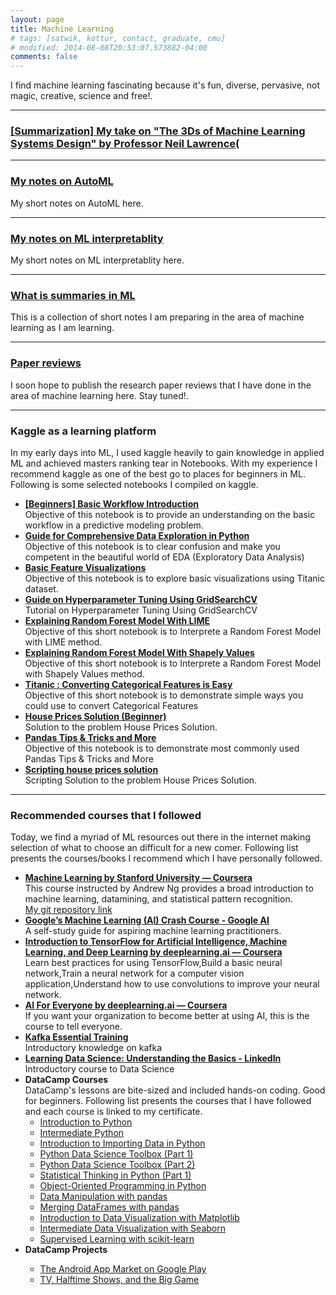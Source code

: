 ```yaml
---
layout: page
title: Machine Learning
# tags: [satwik, kottur, contact, graduate, cmu]
# modified: 2014-08-08T20:53:07.573882-04:00
comments: false
--- 
```


<p style="text-align: left;">I find machine learning fascinating because it's fun, diverse, pervasive, not magic, creative, science and free!.</p>
<hr />
<h3 style="text-align: left;"><strong><a href="/blog/the_3Ds_of_machine_learning_systems_design_note">[Summarization] My take on "The 3Ds of Machine Learning Systems Design" by Professor Neil Lawrence(</a> </strong></h3>
<hr />
<h3 style="text-align: left;"><strong><a href="/blog/AutoMLShortNote">My notes on AutoML</a> </strong></h3>
<p>My short notes on AutoML here.</p>
<hr />
<h3 style="text-align: left;"><strong><a href="/blog/ml_interpretablity">My notes on ML interpretablity</a> </strong></h3>
<p>My short notes on ML interpretablity here.</p>
<hr />
<h3 style="text-align: left;"><strong><a href="/blog/what_is_summaries_in_ml">What is summaries in ML</a> </strong></h3>
<p>This is a collection of short notes I am preparing in the area of machine learning as I am learning.</p>
<hr />
<h3 style="text-align: left;"><strong><a href="">Paper reviews</a></strong></h3>
<p>I soon hope to publish the research paper reviews that I have done in the area of machine learning here. Stay tuned!.</p>
<hr />
<h3 style="text-align: left;"><strong>Kaggle as a learning platform</strong></h3>
<p>In my early days into ML, I used kaggle heavily to gain knowledge in applied ML and achieved masters ranking tear in Notebooks. With my experience I recommend kaggle as one of the best go to places for beginners in ML. Following is some selected notebooks I compiled on kaggle.</p>
<ul>
    <li><a href="https://www.kaggle.com/vikumsw/beginners-basic-workflow-introduction"><strong>[Beginners] Basic Workflow Introduction</strong></a><br />Objective of this notebook is to provide an understanding on the basic workflow in a predictive modeling problem.</li>
    <li><a href="https://www.kaggle.com/vikumsw/guide-for-comprehensive-data-exploration-in-python"><strong>Guide for Comprehensive Data Exploration in Python</strong></a><br />Objective of this notebook is to clear confusion and make you competent in the beautiful world of EDA (Exploratory Data Analysis)</li>
    <li><a href="https://www.kaggle.com/vikumsw/basic-feature-visualizations"><strong>Basic Feature Visualizations</strong></a><br />Objective of this notebook is to explore basic visualizations using Titanic dataset.</li>
    <li><a href="https://www.kaggle.com/vikumsw/guide-on-hyperparameter-tuning-using-gridsearchcv"><strong>Guide on Hyperparameter Tuning Using GridSearchCV</strong></a><br />Tutorial on Hyperparameter Tuning Using GridSearchCV</li>
    <li><a href="https://www.kaggle.com/vikumsw/explaining-random-forest-model-with-lime"><strong>Explaining Random Forest Model With LIME</strong></a><br />Objective of this short notebook is to Interprete a Random Forest Model with LIME method.</li>
    <li><a href="https://www.kaggle.com/vikumsw/explaining-random-forest-model-with-shapely-values"><strong>Explaining Random Forest Model With Shapely Values</strong></a><br />Objective of this short notebook is to Interprete a Random Forest Model with Shapely Values method.</li>
    <li><a href="https://www.kaggle.com/vikumsw/converting-categorical-features-is-easy"><strong>Titanic : Converting Categorical Features is Easy</strong></a><br /> Objective of this short notebook is to demonstrate simple ways you could use to convert Categorical Features</li>
    <li><a href="https://www.kaggle.com/vikumsw/house-prices-solution-beginner"><strong>House Prices Solution (Beginner)</strong></a><br />Solution to the problem House Prices Solution.</li>
    <li><a href="https://www.kaggle.com/vikumsw/pandas-tips-tricks-and-more"><strong>Pandas Tips & Tricks and More</strong></a><br />Objective of this notebook is to demonstrate most commonly used Pandas Tips & Tricks and More</li>
    <li><a href="https://www.kaggle.com/vikumsw/scripting-house-prices-solution"><strong>Scripting house prices solution</strong></a><br />Scripting Solution to the problem House Prices Solution.</li>
</ul>
<hr />
<h3 style="text-align: left;"><b>Recommended</b><strong>&nbsp;courses that I followed</strong></h3>
<p>Today, we find a myriad of ML resources out there in the internet making selection of what to choose an difficult for a new comer. Following list presents the courses/books I recommend which I have personally followed.</p>
<ul>
<li><a href="https://www.coursera.org/learn/machine-learning"><strong> Machine Learning by Stanford University &mdash; Coursera</strong></a><br />This course instructed by Andrew Ng provides a broad introduction to machine learning, datamining, and statistical pattern recognition.<br /><a href="https://github.com/vikumsw/ML_Stanford_Cousera">My git repository link</a></li>
<li><a href="https://developers.google.com/machine-learning/crash-course"><strong> Google&rsquo;s Machine Learning (AI) Crash Course - Google AI</strong></a><br />A self-study guide for aspiring machine learning practitioners.</li>
<li><a href="https://www.coursera.org/learn/introduction-tensorflow"><strong>Introduction to TensorFlow for Artificial Intelligence, Machine Learning, and Deep Learning by deeplearning.ai &mdash; Coursera</strong></a><br />Learn best practices for using TensorFlow,Build a basic neural network,Train a neural network for a computer vision application,Understand how to use convolutions to improve your neural network.</li>
<li><a href="link"><strong>AI For Everyone by deeplearning.ai &mdash; Coursera</strong></a><br /> If you want your organization to become better at using AI, this is the course to tell everyone.</li>
<li><a href="https://www.lynda.com/Kafka-tutorials/Kafka-Essential-Training/585254-2.html"><strong>Kafka Essential Training</strong></a><br />Introductory knowledge on kafka</li>
<li><a href="https://www.linkedin.com/learning/learning-data-science-understanding-the-basics"><strong>Learning Data Science: Understanding the Basics - LinkedIn</strong></a><br />Introductory course to Data Science</li>
<li><strong>DataCamp Courses<br /></strong>DataCamp's lessons are bite-sized and included&nbsp;<span>hands-on coding. Good for beginners. Following list presents the courses that I have followed and each course is linked to my certificate.</span><strong><br /></strong>
<ul>
    <li><a href="https://www.datacamp.com/statement-of-accomplishment/course/ae8f8caf381eb54158c9eb328c52d4c4d3743e1c">Introduction to Python</a></li>
    <li><a href="https://www.datacamp.com/statement-of-accomplishment/course/02fc2ec3e7c38ad0bb59dc2e1d19cf0ddd3fef69">Intermediate Python</a></li>
    <li><a href="https://www.datacamp.com/statement-of-accomplishment/course/d44c60a372179da9867511d20f4e44bec6aa2f99">Introduction to Importing Data in Python</a></li>
    <li><a href="https://www.datacamp.com/statement-of-accomplishment/course/fffd11b6026af8fac081eaf7ecf341a266cbb133">Python Data Science Toolbox (Part 1)</a></li>
    <li><a href="https://www.datacamp.com/statement-of-accomplishment/course/61641267ffcb158f4880fb928fbe9e7e42ef0826">Python Data Science Toolbox (Part 2)</a></li>
    <li><a href="https://www.datacamp.com/statement-of-accomplishment/course/e0dde71f54f435ad3d32159b6ee923b24701e409">Statistical Thinking in Python (Part 1)</a></li>
    <li><a href="https://www.datacamp.com/statement-of-accomplishment/course/8ab7e8549f61dff58174a16930ae7e3c354ed641">Object-Oriented Programming in Python</a></li>
    <li><a href="https://www.datacamp.com/statement-of-accomplishment/course/fed51ca217e53e5d9cf4a0fbb1a8b9bc2e63baa8">Data Manipulation with pandas</a></li>
    <li><a href="https://www.datacamp.com/statement-of-accomplishment/course/9a78984b83a9b461a296a5ff0a3bc30e74b16fd3">Merging DataFrames with pandas</a></li>
    <li><a href="https://www.datacamp.com/statement-of-accomplishment/course/17b64f99685e0eecf9536858cec45e73e279bfe7">Introduction to Data Visualization with Matplotlib</a></li>
    <li><a href="https://www.datacamp.com/statement-of-accomplishment/course/dcce644ea345214f87d760597403d2bc301643c6">Intermediate Data Visualization with Seaborn</a></li>
    <li><a href="https://www.datacamp.com/statement-of-accomplishment/course/e6688337376e91c237eb59d999f33453d8e48fe9">Supervised Learning with scikit-learn</a></li>
</ul>
<li><strong>DataCamp Projects</strong></li>
    <ul>
        <li><a href="https://learn.datacamp.com/projects/619">The Android App Market on Google Play</a></li>
        <li><a href="https://learn.datacamp.com/projects/684">TV, Halftime Shows, and the Big Game</a></li>
    </ul>
</li>
</ul>
